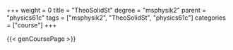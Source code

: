 +++
weight = 0
title = "TheoSolidSt"
degree = "msphysik2"
parent = "physics61c"
tags = ["msphysik2", "TheoSolidSt", "physics61c"]
categories = ["course"]
+++

{{< genCoursePage >}}
